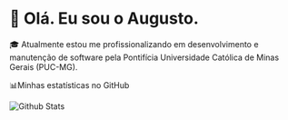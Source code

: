 # 👋 Olá. Eu sou o Augusto.
<!-- att: fev/2025 -->
🎓 Atualmente estou me profissionalizando em desenvolvimento e manutenção de software pela Pontifícia Universidade Católica de Minas Gerais (PUC-MG). 
<!--
📁Aqui você encontrará repositórios sobre:
- 📖Disciplinas de ciências exatas e informática
- 📲Materiais de estudo sobre computação (livros, documentação, cursos)
- 🧮Programação Competitiva
- 💡Projetos pessoais
-->
📊Minhas estatísticas no GitHub
<div>
  <img
        align="center"
        src="https://github-readme-stats.vercel.app/api/top-langs/?username=augustbiza&theme=dracula&hide_border=false&include_all_commits=true&count_private=true&layout=compact"
        alt="Github Stats"
  />
</div>
